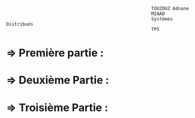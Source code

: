                                                           TOUZOUZ Adnane
                                                          MIAAD
                                                          Systèmes Distribués
                                                          TP5
                                                          
                                                          
     
# => Première partie :

# => Deuxième Partie :

# => Troisième Partie :
